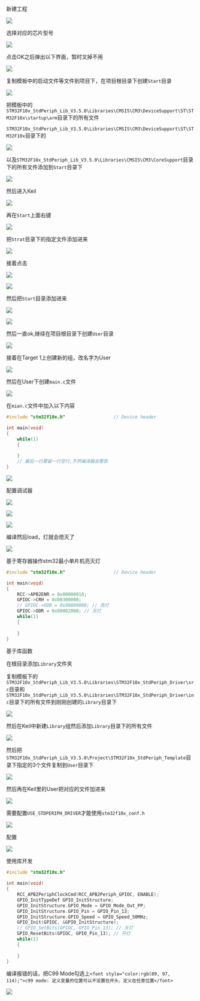 新建工程

![](../images/8cbd4c18934bc2ccca65faf96b5da08c.png)

选择对应的芯片型号

![](../images/7276d2eb1bea1923ee221f8a9b99ccf7.png)

点击OK之后弹出以下界面，暂时叉掉不用

![](../images/cd622d6150b01de27014dccbadacbbe3.png)

复制模板中的启动文件等文件到项目下，在项目根目录下创建`Start`目录

![](../images/9ef352157bb229efff7810af20bbce88.png)

把模板中的`STM32F10x_StdPeriph_Lib_V3.5.0\Libraries\CMSIS\CM3\DeviceSupport\ST\STM32F10x\startup\arm`目录下的所有文件

`STM32F10x_StdPeriph_Lib_V3.5.0\Libraries\CMSIS\CM3\DeviceSupport\ST\STM32F10x`目录下的

![](../images/c2031e4e87313720006ae36d95a656b5.png)

以及`STM32F10x_StdPeriph_Lib_V3.5.0\Libraries\CMSIS\CM3\CoreSupport`目录下的所有文件添加到`Start`目录下

![](../images/c5b3f9f460c46610be2ad10e1bb257e1.png)

然后进入Keil

![](../images/0c0451798e41869e974c5119425b1f9e.png)

再在`Start`上面右键

![](../images/c597e00a700a8bfe72ad22fe04fa4eed.png)

把`Strat`目录下的指定文件添加进来

![](../images/50d771d38b4d533d806fd15542c7e247.png)

接着点击

![](../images/2c940a193e712efc6b2548264d25763e.png)

![](../images/fe3cead8c29f4c2ff3ef7112e1f1117b.png)

然后把`Start`目录添加进来

![](../images/058ddbeaa83688e999d485757059661d.png)

![](../images/1d391bcad58538d42eb5c1b82d0fc6d2.png)

然后一直ok,继续在项目根目录下创建`User`目录

![](../images/98faf9687cbb89cdea5fb279fd0f2757.png)

接着在Target 1上创建新的组，改名字为User

![](../images/460cee0bdfda927a89e2d8cd4e155624.png)

然后在User下创建`main.c`文件

![](../images/35871f251681a8a07bfbc1af8aadd43c.png)

在`mian.c`文件中加入以下内容

```c
#include "stm32f10x.h"                  // Device header

int main(void)
{
	while(1)
	{
		
	}
	// 最后一行要留一行空行,不然编译器会警告
}

```

![](../images/ce1af8afe9f953df91612768f7ba2a92.png)

配置调试器

![](../images/4dbc2d62906a1891e5e803abe8c965dd.png)

![](../images/d096cc8a2097d0de3e6f4e9ae41335d8.png)

![](../images/61fb4cb1af42eabaf75d00f19e80f4f9.png)

编译然后load，灯就会熄灭了

![](../images/8c4fbff4ed8bf47bc7725bf616b4caae.png)

基于寄存器操作stm32最小单片机亮灭灯

```c
#include "stm32f10x.h"                  // Device header

int main(void)
{
	RCC->APB2ENR = 0x00000010;
	GPIOC->CRH = 0x00300000;
	// GPIOC->ODR = 0x00000000; // 亮灯
	GPIOC->ODR = 0x00002000; // 灭灯
	while(1)
	{
		
	}
}

```

基于库函数

在根目录添加`Library`文件夹

复制模板下的`STM32F10x_StdPeriph_Lib_V3.5.0\Libraries\STM32F10x_StdPeriph_Driver\src`目录和`STM32F10x_StdPeriph_Lib_V3.5.0\Libraries\STM32F10x_StdPeriph_Driver\inc`目录下的所有文件到刚刚创建的`Library`目录下

![](../images/a895870cc24ee0ebd2e2ee88cb88a06b.png)

然后在Keil中新建`Library`组然后添加`Library`目录下的所有文件

![](../images/1d4c25a6abecab6792d50e8d2265dd8f.png)

然后把`STM32F10x_StdPeriph_Lib_V3.5.0\Project\STM32F10x_StdPeriph_Template`目录下指定的3个文件复制到`User`目录下

![](../images/316828457790be72ed88ccd038432d78.png)

然后再在Keil里的User把对应的文件加进来

![](../images/01cfb7ddaa1a3628253ffb2b0da3fe53.png)

需要配置`USE_STDPERIPH_DRIVER`才能使用`stm32f10x_conf.h`

![](../images/61fe35b9c409a7182316985f5274628b.png)

配置

![](../images/97915edb803c5a63080d037a4a4e5338.png)

使用库开发

```c
#include "stm32f10x.h"                 

int main(void)
{
	RCC_APB2PeriphClockCmd(RCC_APB2Periph_GPIOC, ENABLE);
	GPIO_InitTypeDef GPIO_InitStructure;
	GPIO_InitStructure.GPIO_Mode = GPIO_Mode_Out_PP;
	GPIO_InitStructure.GPIO_Pin = GPIO_Pin_13;
	GPIO_InitStructure.GPIO_Speed = GPIO_Speed_50MHz;
	GPIO_Init(GPIOC, &GPIO_InitStructure);
	// GPIO_SetBits(GPIOC, GPIO_Pin_13); // 关灯
	GPIO_ResetBits(GPIOC, GPIO_Pin_13); // 开灯
	while(1)
	{
		
	}
}

```

编译报错的话，把C99 Mode勾选上`<font style="color:rgb(89, 97, 114);">c99 mode: 定义变量的位置可以不设置在开头，定义在任意位置</font>`

![](../images/71617b98cc46cc3ec5e3959466b953be.png)





